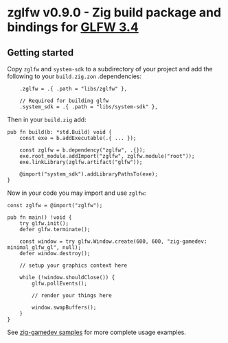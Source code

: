 # zglfw v0.9.0 - Zig build package and bindings for [GLFW 3.4](https://github.com/glfw/glfw/releases/tag/3.4)

## Getting started

Copy `zglfw` and `system-sdk` to a subdirectory of your project and add the following to your `build.zig.zon` .dependencies:
```zig
    .zglfw = .{ .path = "libs/zglfw" },
    
    // Required for building glfw
    .system_sdk = .{ .path = "libs/system-sdk" },
```

Then in your `build.zig` add:
```zig
pub fn build(b: *std.Build) void {
    const exe = b.addExecutable(.{ ... });

    const zglfw = b.dependency("zglfw", .{});
    exe.root_module.addImport("zglfw", zglfw.module("root"));
    exe.linkLibrary(zglfw.artifact("glfw"));

    @import("system_sdk").addLibraryPathsTo(exe);
}
```

Now in your code you may import and use `zglfw`:
```zig
const zglfw = @import("zglfw");

pub fn main() !void {
    try glfw.init();
    defer glfw.terminate();

    const window = try glfw.Window.create(600, 600, "zig-gamedev: minimal_glfw_gl", null);
    defer window.destroy();

    // setup your graphics context here

    while (!window.shouldClose()) {
        glfw.pollEvents();

        // render your things here
        
        window.swapBuffers();
    }
}
```

See [zig-gamedev samples](https://github.com/zig-gamedev/zig-gamedev/tree/main/samples) for more complete usage examples.
